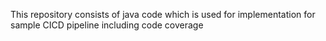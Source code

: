 This repository consists of java code which is used for implementation for sample CICD pipeline including code coverage
